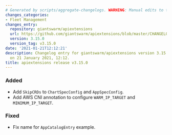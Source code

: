 ```yaml
---
# Generated by scripts/aggregate-changelogs. WARNING: Manual edits to this files will be overwritten.
changes_categories:
- Fleet Management
changes_entry:
  repository: giantswarm/apiextensions
  url: https://github.com/giantswarm/apiextensions/blob/master/CHANGELOG.md#3150---2021-01-21
  version: 3.15.0
  version_tag: v3.15.0
date: '2021-01-21T12:12:21'
description: Changelog entry for giantswarm/apiextensions version 3.15.0, published
  on 21 January 2021, 12:12.
title: apiextensions release v3.15.0
---
```


### Added
- Add `SkipCRDs` to `ChartSpecConfig` and `AppSpecConfig`.
- Add AWS CNI annotation to configure `WARM_IP_TARGET` and `MINIMUM_IP_TARGET`.
### Fixed
- Fix name for `AppCatalogEntry` example.
